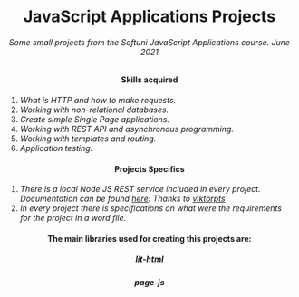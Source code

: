 <h1 align="center">JavaScript Applications Projects </h1>
<h6 align="center">Some small projects from the Softuni JavaScript Applications course. June 2021</h6>

<h4 align="center">Skills acquired</h4>

1. _What is HTTP and how to make requests._
2. _Working with non-relational databases._
3. _Create simple Single Page applications._
4. _Working with REST API and asynchronous programming._
5. _Working with templates and routing._
6. _Аpplication testing._

<h4 align="center">Projects Specifics</h4>

1. _There is a local Node JS REST service included in every project. Documentation can be found <a href="https://github.com/softuni-practice-server/softuni-practice-server">here</a>: Thanks to <a href="https://github.com/viktorpts">viktorpts</a>_
2. _In every project there is specifications on what were the requirements for the project in a word file._

<h4 align="center">The main libraries used for creating this projects are:</h4>
<h5 align="center">lit-html</h5>
<h5 align="center">page-js</h5>
